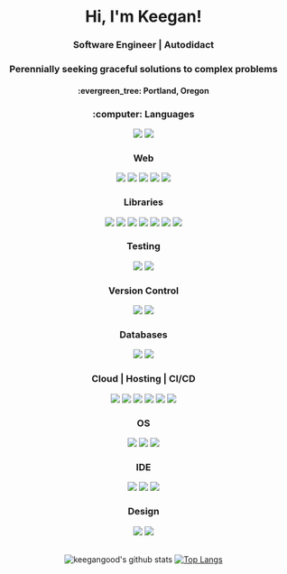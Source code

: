 
<div align="center">
  <h1>Hi, I'm Keegan!</h1>
  
  
  <h3><b>Software Engineer</b> | <b>Autodidact</b></h3>
  <h3>Perennially seeking graceful solutions to complex problems</h3>
  <h4>:evergreen_tree: Portland, Oregon</h4>
  
  <h3>:computer: Languages</h3>
  <img src="https://img.shields.io/badge/Python-3776AB?style=for-the-badge&logo=python&logoColor=white"/>
    <img src="https://img.shields.io/badge/JavaScript-F7DF1E?style=for-the-badge&logo=javascript&logoColor=black"/>
    
  <h3>Web</h3>
  <img src="https://img.shields.io/badge/html5-%23E34F26.svg?style=for-the-badge&logo=html5&logoColor=white"/>
  <img src="https://img.shields.io/badge/css3-%231572B6.svg?style=for-the-badge&logo=css3&logoColor=white"/>
  <img src="https://img.shields.io/badge/Sass-CC6699?style=for-the-badge&logo=sass&logoColor=white"/>
  <img src="https://img.shields.io/badge/Bootstrap-563D7C?style=for-the-badge&logo=bootstrap&logoColor=white"/>
    <img src="https://img.shields.io/badge/Markdown-000000?style=for-the-badge&logo=markdown&logoColor=white"/>
  
  <h3>Libraries</h3>
 <img src="https://img.shields.io/badge/Django-092E20?style=for-the-badge&logo=django&logoColor=white"/>
  <img src="https://img.shields.io/badge/DJANGO-REST-ff1709?style=for-the-badge&logo=django&logoColor=white&color=ff1709&labelColor=gray"/>
  <img src="https://img.shields.io/badge/React-20232A?style=for-the-badge&logo=react&logoColor=61DAFB"/>
  <img src="https://img.shields.io/badge/Redux-593D88?style=for-the-badge&logo=redux&logoColor=white"/>
    <img src ="https://img.shields.io/badge/React_Router-CA4245?style=for-the-badge&logo=react-router&logoColor=white"/>
<img src ="https://img.shields.io/badge/Next-black?style=for-the-badge&logo=next.js&logoColor=white"/>
    <img src ="https://img.shields.io/badge/green%20sock-88CE02?style=for-the-badge&logo=greensock&logoColor=white"/>
  
  <h3>Testing</h3>
    <img src="https://img.shields.io/badge/Jest-323330?style=for-the-badge&logo=Jest&logoColor=white"/>
  <img src="https://img.shields.io/badge/testing%20library-323330?style=for-the-badge&logo=testing-library&logoColor=red"/>

  <h3>Version Control</h3>
  <img src="https://img.shields.io/badge/GIT-E44C30?style=for-the-badge&logo=git&logoColor=white"/>
    <img src ="https://img.shields.io/badge/GitHub-100000?style=for-the-badge&logo=github&logoColor=white"/>
  
  <h3>Databases</h3>
  <img src ="https://img.shields.io/badge/SQLite-07405E?style=for-the-badge&logo=sqlite&logoColor=white"/>
  <img src ="https://img.shields.io/badge/PostgreSQL-316192?style=for-the-badge&logo=postgresql&logoColor=white"/>
  
  <h3>Cloud | Hosting | CI/CD</h3>
  <img src="https://img.shields.io/badge/GitHub_Actions-2088FF?style=for-the-badge&logo=github-actions&logoColor=white"/>
  <img src="https://img.shields.io/badge/circle%20ci-%23161616.svg?style=for-the-badge&logo=circleci&logoColor=white"/>
  <img src="https://img.shields.io/badge/Heroku-430098?style=for-the-badge&logo=heroku&logoColor=white"/>
  <img src="https://img.shields.io/badge/Firebase-039BE5?style=for-the-badge&logo=Firebase&logoColor=white"/>
  <img src ="https://img.shields.io/badge/Amazon_AWS-FF9900?style=for-the-badge&logo=amazonaws&logoColor=white"/>
  <img src ="https://img.shields.io/badge/Netlify-00C7B7?style=for-the-badge&logo=netlify&logoColor=white"/>
  
  
  <h3>OS</h3>
  <img src ="https://img.shields.io/badge/Linux-FCC624?style=for-the-badge&logo=linux&logoColor=black"/>
    <img src ="https://img.shields.io/badge/Windows-0078D6?style=for-the-badge&logo=windows&logoColor=white"/>
    <img src ="https://img.shields.io/badge/mac%20os-000000?style=for-the-badge&logo=apple&logoColor=white"/>
  
  <h3>IDE</h3>
      <img src ="https://img.shields.io/badge/Visual_Studio_Code-0078D4?style=for-the-badge&logo=visual%20studio%20code&logoColor=white"/>
      <img src ="https://img.shields.io/badge/NeoVim-%2357A143.svg?&style=for-the-badge&logo=neovim&logoColor=white"/>
      <img src ="https://img.shields.io/badge/tmux-1BB91F?style=for-the-badge&logo=tmux&logoColor=white"/>
  
  <h3>Design</h3>
  <img src ="https://img.shields.io/badge/Gimp-657D8B?style=for-the-badge&logo=gimp&logoColor=FFFFFF"/>
  <img src ="https://img.shields.io/badge/Inkscape-e0e0e0?style=for-the-badge&logo=inkscape&logoColor=080A13"/>

  
  <br/>
  <br/>
  
  ![keegangood's github stats](https://github-readme-stats.vercel.app/api?username=perennialAutodidact&theme=dark&show_icons=true&hide_title=true)
  [![Top Langs](https://github-readme-stats.vercel.app/api/top-langs/?username=perennialAutodidact&layout=compact&theme=dark)](https://github.com/perennialAutodidact/github-readme-stats)
</div>

<!--
**keegangood/keegangood** is a ✨ _special_ ✨ repository because its `README.md` (this file) appears on your GitHub profile.
Here are some ideas to get you started:

- 🔭 I’m currently working o
- 🌱 I’m currently learning ...
- 👯 I’m looking to collaborate on ...
- 🤔 I’m looking for help with ...
- 💬 Ask me about ...
- 📫 How to reach me: ...
- 😄 Pronouns: ...
- ⚡ Fun fact: ...
-->
